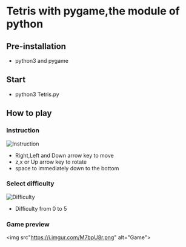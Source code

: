 # Tetris with pygame,the module of python

## Pre-installation
- python3 and pygame

## Start
- python3 Tetris.py

## How to play

### Instruction
<img src="https://i.imgur.com/Z6OjMKC.png" alt="Instruction">

- Right,Left and Down arrow key to move
- z,x or Up arrow key to rotate
- space to immediately down to the bottom

### Select difficulty
<img src="https://i.imgur.com/W8g0IiD.png" alt="Difficulty">

- Difficulty from 0 to 5

### Game preview
<img src"https://i.imgur.com/M7bpU8r.png" alt="Game">
